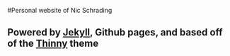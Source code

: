#Personal website of Nic Schrading

Powered by [Jekyll](http://jekyllrb.com/), Github pages, and based off of the [Thinny](http://camporez.github.io/blog/thinny-2/) theme 
----